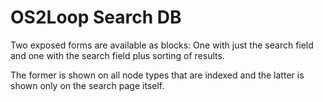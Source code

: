 # OS2Loop Search DB

Two exposed forms are available as blocks: One with just the search field and
one with the search field plus sorting of results.

The former is shown on all node types that are indexed and the latter is shown
only on the search page itself.
